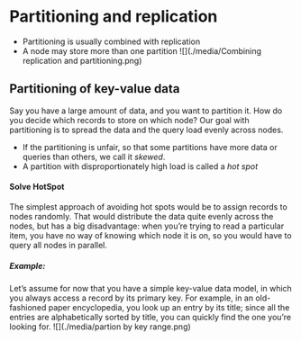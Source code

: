 # Partitioning and replication
-   Partitioning is usually combined with replication
-   A  node  may  store  more  than  one  partition
![](./media/Combining replication and partitioning.png)
## Partitioning of key-value data
Say you have a large amount of data, and you want to partition it. How do you decide which records to store on which node?
Our  goal  with  partitioning  is  to  spread  the  data  and  the  query  load  evenly  across nodes. 

- If  the  partitioning  is  unfair,  so  that  some  partitions  have  more  data  or  queries  than others,  we  call  it  *skewed*.
- A partition with disproportionately high load is called a *hot spot*

#### Solve HotSpot 
The simplest approach of avoiding hot spots would be to assign records to nodes randomly.  That  would  distribute  the  data  quite  evenly  across  the  nodes,  but  has  a  big disadvantage: when you’re trying to read a particular item, you have no way of knowing which node it is on, so you would have to query all nodes in parallel.

##### Example:
Let’s assume for now that you have a simple key-value data model,
in  which  you  always  access  a  record  by  its  primary  key.  For  example,  in  an  old-
fashioned  paper  encyclopedia,  you  look  up  an  entry  by  its  title;  since  all  the  entries
are alphabetically sorted by title, you can quickly find the one you’re looking for.
![](./media/partion by key range.png)

